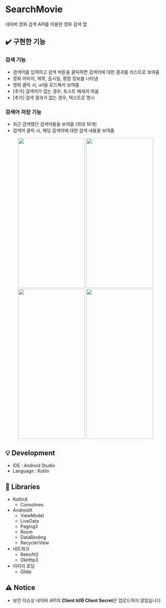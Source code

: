 # SearchMovie
네이버 영화 검색 API를 이용한 영화 검색 앱

## ✔️ 구현한 기능
### 검색 기능
+ 검색어를 입력하고 검색 버튼을 클릭하면 검색어에 대한 결과를 리스트로 보여줌
+ 영화 이미지, 제목, 출시일, 평점 정보를 나타냄
+ 영화 클릭 시, url을 로드해서 보여줌
+ [추가] 검색어가 없는 경우, 토스트 메세지 띄움
+ [추가] 검색 결과가 없는 경우, 텍스트로 명시
### 검색어 저장 기능
+ 최근 검색했던 검색어들을 보여줌 (최대 10개)
+ 검색어 클릭 시, 해당 검색어에 대한 검색 내용을 보여줌

<p align="center">
  <img src="https://user-images.githubusercontent.com/55984242/172930160-bcbecf0f-11f1-4f04-96b1-c75aa6609869.gif" height="470" width="210"/>
  <img src="https://user-images.githubusercontent.com/55984242/172931276-b6f0f354-620a-44ca-bba4-ba80154ed190.gif" height="470" width="210"/>
  <img src="https://user-images.githubusercontent.com/55984242/172931395-380c08ca-6e34-43d1-88c4-8820b9094e41.gif" height="470" width="210"/>
  <img src="https://user-images.githubusercontent.com/55984242/172931460-20da7371-9c74-4395-98c9-587bf49da4b1.gif" height="470" width="210"/>
</p>

## 💡 Development
+ IDE : Android Studio
+ Language : Kotlin

## 📌 Libraries
+ KotlinX
  - Coroutines
+ AndroidX
  - ViewModel
  - LiveData
  - Paging3
  - Room
  - DataBinding
  - RecyclerView
+ 네트워크
  - Retrofit2
  - OkHttp3
+ 이미지 로딩
  - Glide

## ⚠️ Notice
+ 보안 이슈상 네이버 API의 <b>Client Id와 Client Secret</b>은 업로드하지 않았습니다
